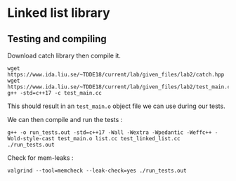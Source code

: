 # Linked list library

## Testing and compiling

Download catch library then compile it.

```
wget https://www.ida.liu.se/~TDDE18/current/lab/given_files/lab2/catch.hpp
wget https://www.ida.liu.se/~TDDE18/current/lab/given_files/lab2/test_main.cc
g++ -std=c++17 -c test_main.cc
```

This should result in an `test_main.o` object file we can use during our tests.

We can then compile and run the tests :

```
g++ -o run_tests.out -std=c++17 -Wall -Wextra -Wpedantic -Weffc++ -Wold-style-cast test_main.o list.cc test_linked_list.cc
./run_tests.out
```

Check for mem-leaks :

```
valgrind --tool=memcheck --leak-check=yes ./run_tests.out
```
